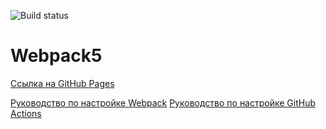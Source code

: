 
![Build status](https://github.com/Maksim1711/ahj-anim/actions/workflows/web.yml/badge.svg)
# Webpack5

[Ссылка на GitHub Pages](https://Maksim1711.github.io/ahj-anim/)

[Руководство по настройке Webpack](https://webpack.js.org/guides/)
[Руководство по настройке GitHub Actions](https://docs.github.com/en/actions/quickstart)
